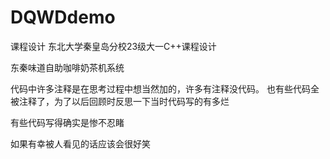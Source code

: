 # DQWDdemo
课程设计
东北大学秦皇岛分校23级大一C++课程设计

东秦味道自助咖啡奶茶机系统

代码中许多注释是在思考过程中想当然加的，许多有注释没代码。
也有些代码全被注释了，为了以后回顾时反思一下当时代码写的有多烂

有些代码写得确实是惨不忍睹

如果有幸被人看见的话应该会很好笑
